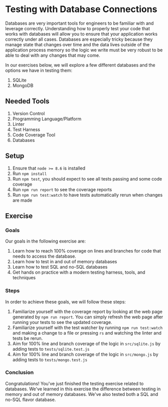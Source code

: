 # Testing with Database Connections

Databases are very important tools for engineers to be familiar with and leverage correctly. Understanding how to properly test your code that works with databases will allow you to ensure that your application works correctly under all cases. Databases are especially tricky because they manage state that changes over time and the data lives outside of the application process memory so the logic we write must be very robust to be able to deal with any changes that may come.

In our exercises below, we will explore a few different databases and the options we have in testing them:

1. SQLite
2. MongoDB

## Needed Tools

1. Version Control
2. Programming Language/Platform
3. Linter
4. Test Harness
5. Code Coverage Tool
6. Databases

## Setup

1. Ensure that `node >= 8.6` is installed
2. Run `npm install`
3. Run `npm test`, you should expect to see all tests passing and some code coverage
4. Run `npm run report` to see the coverage reports
5. Run `npm run test:watch` to have tests automatically rerun when changes are made

## Exercise

### Goals

Our goals in the following exercise are:

1. Learn how to reach 100% coverage on lines and branches for code that needs to access the database.
2. Learn how to test in and out of memory databases
3. Learn how to test SQL and no-SQL databases
4. Get hands on practice with a modern testing harness, tools, and techniques

### Steps

In order to achieve these goals, we will follow these steps:

1. Familiarize yourself with the coverage report by looking at the web page generated by `npm run report`. You can simply refresh the web page after running your tests to see the updated coverage.
2. Familiarize yourself with the test watcher by running `npm run test:watch` and making a change to a file or pressing `rs` and watching the linter and tests be rerun.
3. Aim for 100% line and branch coverage of the logic in `src/sqlite.js` by adding tests to `tests/sqlite.test.js`
4. Aim for 100% line and branch coverage of the logic in `src/mongo.js` by adding tests to `tests/mongo.test.js`

### Conclusion

Congratulations! You've just finished the testing exercise related to databases. We've learned in this exercise the difference between testing in memory and out of memory databases. We've also tested both a SQL and no-SQL flavor database.